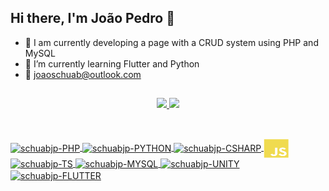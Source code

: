 ## Hi there, I'm João Pedro 👋 

- 🔭 I am currently developing a page with a CRUD system using PHP and MySQL
- 🌱 I’m currently learning Flutter and Python
- 📧 joaoschuab@outlook.com
##

<div align="center">
  <a href="https://github.com/schuabjp">
  <img height="167em" src="https://github-readme-stats.vercel.app/api?username=schuabjp&show_icons=true&theme=monokai&include_all_commits=true&count_private=true"/>
  <img height="167em" src="https://github-readme-stats.vercel.app/api/top-langs/?username=schuabjp&layout=compact&langs_count=7&theme=monokai"/>
</div>

##

<div style="display: inline_block"><br>
  <img align="center" alt="schuabjp-PHP" height="40" width="40" src="https://cdn.jsdelivr.net/gh/devicons/devicon/icons/php/php-original.svg" />
  <img align="center" alt="schuabjp-PYTHON" height="40" width="40" src="https://cdn.jsdelivr.net/gh/devicons/devicon/icons/python/python-original.svg" />
  <img align="center" alt="schuabjp-CSHARP" height="40" width="40" src="https://cdn.jsdelivr.net/gh/devicons/devicon/icons/csharp/csharp-original.svg" />
  <img align="center" alt="schuabjp-JS" height="30" width="40" src="https://raw.githubusercontent.com/devicons/devicon/master/icons/javascript/javascript-plain.svg">
  <img align="center" alt="schuabjp-TS" height="30" width="40" src="https://cdn.jsdelivr.net/gh/devicons/devicon/icons/typescript/typescript-original.svg" />
  <img align="center" alt="schuabjp-MYSQL" height="30" width="40" src="https://cdn.jsdelivr.net/gh/devicons/devicon/icons/mysql/mysql-original.svg" />
  <img align="center" alt="schuabjp-UNITY" height="30" width="40" src="https://cdn.jsdelivr.net/gh/devicons/devicon/icons/unity/unity-original.svg" />
  <img align="center" alt="schuabjp-FLUTTER" height="30" width="40" src="https://cdn.jsdelivr.net/gh/devicons/devicon/icons/flutter/flutter-original.svg" />
</div>


<!---
schuabjp/schuabjp is a ✨ special ✨ repository because its `README.md` (this file) appears on your GitHub profile.
You can click the Preview link to take a look at your changes.
--->

